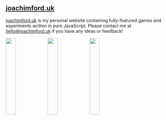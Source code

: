 ## [joachimford.uk](https://joachimford.uk)
[joachimford.uk](https://joachimford.uk) is my personal website containing fully-featured games and experiments written in pure JavaScript. Please contact me at [hello@joachimford.uk](mailto:hello@joachimford.uk) if you have any ideas or feedback!

<kbd>[<img src = "https://github.com/Hope41/hope41.github.io/assets/87899147/9f2c61c5-32e2-48f5-ae51-854e269c4e99" width = 25%>](https://joachimford.uk/content/ios_mission)
[<img src = "https://github.com/Hope41/hope41.github.io/assets/87899147/3802ba9b-626b-4135-8f07-6008be07809b" width = 25%>](https://joachimford.uk/content/squirtcopter)
[<img src = "https://github.com/Hope41/hope41.github.io/assets/87899147/fd55fcf3-4a68-493a-81fa-2df92724e90a" width = 25%>](https://joachimford.uk/content/canvas_craft)</kbd>
